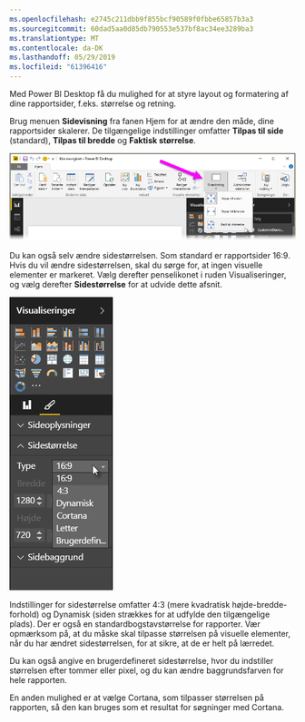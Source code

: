 ```yaml
---
ms.openlocfilehash: e2745c211dbb9f855bcf90589f0fbbe65857b3a3
ms.sourcegitcommit: 60dad5aa0d85db790553e537bf8ac34ee3289ba3
ms.translationtype: MT
ms.contentlocale: da-DK
ms.lasthandoff: 05/29/2019
ms.locfileid: "61396416"
---
```

Med Power BI Desktop få du mulighed for at styre layout og formatering af dine rapportsider, f.eks. størrelse og retning.

Brug menuen **Sidevisning** fra fanen Hjem for at ændre den måde, dine rapportsider skalerer. De tilgængelige indstillinger omfatter **Tilpas til side** (standard), **Tilpas til bredde** og **Faktisk størrelse**.

![](media/3-11-page-layout-formatting/3-11_1.png)

Du kan også selv ændre sidestørrelsen. Som standard er rapportsider 16:9. Hvis du vil ændre sidestørrelsen, skal du sørge for, at ingen visuelle elementer er markeret. Vælg derefter penselikonet i ruden Visualiseringer, og vælg derefter **Sidestørrelse** for at udvide dette afsnit.

![](media/3-11-page-layout-formatting/3-11_2.png)

Indstillinger for sidestørrelse omfatter 4:3 (mere kvadratisk højde-bredde-forhold) og Dynamisk (siden strækkes for at udfylde den tilgængelige plads). Der er også en standardbogstavstørrelse for rapporter. Vær opmærksom på, at du måske skal tilpasse størrelsen på visuelle elementer, når du har ændret sidestørrelsen, for at sikre, at de er helt på lærredet.

Du kan også angive en brugerdefineret sidestørrelse, hvor du indstiller størrelsen efter tommer eller pixel, og du kan ændre baggrundsfarven for hele rapporten.

En anden mulighed er at vælge Cortana, som tilpasser størrelsen på rapporten, så den kan bruges som et resultat for søgninger med Cortana.

